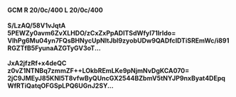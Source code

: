 #### GCM R 20/0c/400 L 20/0c/400
**S/LzAQ/58V1vJqtA**<br/>**5PEWZy0avm6ZvXLHDO/zCxZxPpADlTSdWfyI71IrIdo=**<br/>**VlhPg6Mu04yn7FQsBHNycUpNItJbl9zyobUDw9QADfclDTiSREmWc/i891RGZTfB5FyunaAZGTyGV3oT...**<br/><br/>
**JxA2jfzRf+x4deQC**<br/>**z0vZ1NTNBq7zmmZF++LOkbREmLKe9pNjmNvDgKCA070=**<br/>**2jC9JMEyJ85KNl5T8vfwByQUncGX2544BZbmV5tNYJP9nxByat4DEpqWfRTiQatqOFGSpLPQ6UGnJ2SY...**